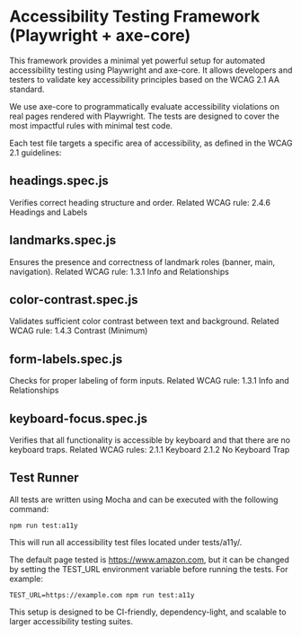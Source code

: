 # Accessibility Testing Framework (Playwright + axe-core)

This framework provides a minimal yet powerful setup for automated accessibility testing using Playwright and axe-core. It allows developers and testers to validate key accessibility principles based on the WCAG 2.1 AA standard.

We use axe-core to programmatically evaluate accessibility violations on real pages rendered with Playwright. The tests are designed to cover the most impactful rules with minimal test code.

Each test file targets a specific area of accessibility, as defined in the WCAG 2.1 guidelines:

## headings.spec.js
Verifies correct heading structure and order.
Related WCAG rule: 2.4.6 Headings and Labels

## landmarks.spec.js
Ensures the presence and correctness of landmark roles (banner, main, navigation).
Related WCAG rule: 1.3.1 Info and Relationships

## color-contrast.spec.js
Validates sufficient color contrast between text and background.
Related WCAG rule: 1.4.3 Contrast (Minimum)

## form-labels.spec.js
Checks for proper labeling of form inputs.
Related WCAG rule: 1.3.1 Info and Relationships

## keyboard-focus.spec.js
Verifies that all functionality is accessible by keyboard and that there are no keyboard traps.
Related WCAG rules:
2.1.1 Keyboard
2.1.2 No Keyboard Trap

## Test Runner
All tests are written using Mocha and can be executed with the following command:

```npm run test:a11y```

This will run all accessibility test files located under tests/a11y/.

The default page tested is https://www.amazon.com, but it can be changed by setting the TEST_URL environment variable before running the tests. For example:

```TEST_URL=https://example.com npm run test:a11y```

This setup is designed to be CI-friendly, dependency-light, and scalable to larger accessibility testing suites.